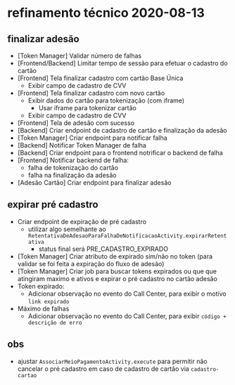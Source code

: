 # refinamento técnico 2020-08-13 #

## finalizar adesão ##

- [Token Manager] Validar número de falhas
- [Frontend/Backend] Limitar tempo de sessão para efetuar o cadastro do cartão
- [Frontend] Tela finalizar cadastro com cartão Base Única
  - Exibir campo de cadastro de CVV
- [Frontend] Tela finalizar cadastro com novo cartão
  - Exibir dados do cartão para tokenização (com iframe)
    - Usar iframe para tokenizar cartão
  - Exibir campo de cadastro de CVV
- [Frontend] Tela de adesão com sucesso
- [Backend] Criar endpoint de cadastro de cartão e finalização da adesão
- [Token Manager] Criar endpoint para notificar falha
- [Backend] Notificar Token Manager de falha
- [Backend] Criar endpoint para o frontend notrificar o backend de falha
- [Frontend] Notificar backend de falha:
  - falha de tokenizaçào do cartão
  - falha na finalização da adesão
- [Adesão Cartão] Criar endpoint para finalizar adesão

## expirar pré cadastro ##

- Criar endpoint de expiração de pré cadastro
  - utilizar algo semelhante ao `RetentativaDeAdesaoParaFalhaDeNotificacaoActivity.expirarRetentativa`
    - status final será PRE_CADASTRO_EXPIRADO
- [Token Manager] Criar atributo de expirado sim/não no token (para validar se foi feita a expiração do fluxo de adesão)
- [Token Manager] Criar job para buscar tokens expirados ou que que atingiram maximo e ativos e expirar o pré cadastro no cartão adesão
- Token expirado:
  - Adicionar observação no evento do Call Center, para exibir o motivo `link expirado`
- Máximo de falhas
  - Adicionar observação no evento do Call Center, para exibir  `código + descrição de erro`


## obs ##

- ajustar `AssociarMeioPagamentoActivity.execute` para permitir não cancelar o pré cadastro em caso de cadastro de cartão via `cadastro-cartao`
